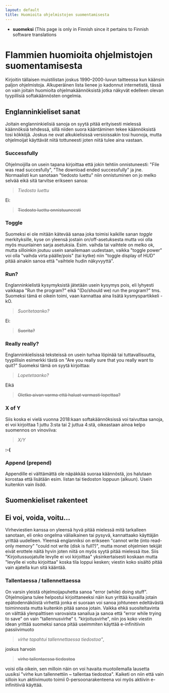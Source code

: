 ```yaml
---
layout: default
title: Huomioita ohjelmistojen suomentamisesta
---
```


* **suomeksi** (This page is only in Finnish since it pertains to Finnish
  software translations

# Flammien huomioita ohjelmistojen suomentamisesta

Kirjoitin tällaisen muistilistan joskus 1990–2000-luvun taitteessa kun käänsin
paljon ohjelmistoja. Alkuperäinen lista lienee jo kadonnut internetistä, tässä
on vain joitain huomioita ohjelmakäännöksistä jotka näkyvät edelleen olevan
tyypillisiä softakäännösten ongelmia.

## Englanninkieliset sanat

Joitain englanninkielisiä sanoja on syytä pitää erityisesti mielessä käännöksiä
tehdessä, sillä niiden suora kääntäminen tekee käännöksistä tosi kökköjä. Joskus
ne ovat alkukielisissä versioissakin tosi huonoja, mutta ohjelmoijat käyttävät
niitä tottuneesti joten niitä tulee aina vastaan.

### Successfully

Ohjelmoijilla on usein tapana kirjoittaa että jokin tehtiin onnistuneesti:
"File was read succesfully", "The download ended successfully" ja jne.
Normaalisti kun sanotaan "tiedosto luettu" niin onnistuminen on jo melko
selvää eikä sitä tarvitse erikseen sanoa:

> _Tiedosto luettu_

Ei:

> ~~Tiedosto luettu onnistuuneesti~~

### Toggle

Suomeksi ei ole mitään kätevää sanaa joka toimisi kaikille sanan *toggle*
merkityksille, kyse on yleensä jostain on/off-asetuksesta mutta voi olla myös
muunlainen sarja asetuksia. Esim. vaihda tai vaihtele on melko ok, mutta
silloinkin joutuu usein sanailemaan uudestaan, vaikka "toggle power" voi
olla "vaihda virta päälle/pois" (tai kytke) niin "toggle display of
HUD" pitää ainakin sanoa että "vaihtele hudin näkyvyyttä".

### Run?

Englanninkielistä kysymyksistä jätetään usein kysymys pois, eli lyhyesti vaikkapa
"Run the program?" eikä "(Do/should we) run the program?" tms. Suomeksi tämä ei
oikein toimi, vaan kannattaa aina lisätä kysmyspartikkeli -kO.

> _Suoritetaanko?_

Ei:

> ~~Suorita?~~

### Really really?

Englanninkielisissä teksteissä on usein turhaa löpinää tai tuttavallisuutta,
tyypillisin esimerkki tästä on "Are you really sure that you really want to quit?"
Suomeksi tämä on syytä kirjoittaa:

> _Lopetetaanko?_

Eikä

> ~~Oletko aivan varma että haluat varmasti lopettaa?~~

### X of Y

Siis koska ei vielä vuonna 2018:kaan softakäännöksissä voi taivuttaa sanoja,
ei voi kirjoittaa 1 juttu 3:sta tai 2 juttua 4:stä, oikeastaan ainoa kelpo
suomennos on vinoviiva:

> _X/Y_

**:-(**

### Append (prepend)

Appendille ei välttämättä ole näpäkkää suoraa käännöstä, jos halutaan korostaa
että lisätään esim. listan tai tiedoston loppuun (alkuun). Usein kuitenkin vain
_lisää_.

## Suomenkieliset rakenteet

## Ei voi, voida, voitu...

Virheviestien kanssa on yleensä hyvä pitää mielessä mitä tarkalleen sanotaan,
eli onko ongelma väliaikainen tai pysyvä, kannattaako käyttäjän yrittää
uudelleen. Yleensä englanniksi on erikseen "cannot write (into read-only memory"
"could not write (disk is full?)", mutta monet ohjelmien tekijät eivät erottele
näitä hyvin joten niitä on myös syytä pitää mielessä itse. Siis
"Kirjoitussuojatulle levylle ei voi kirjoittaa" yksinkertaisesti koskaan mutta
"levylle ei voitu kirjoittaa" koska tila loppui kesken; viestin koko sisältö
pitää vain ajatella kun sitä kääntää.

### Tallentaessa / tallennettaessa

On varsin yleistä ohjelmoijapuhetta sanoa "error (while) doing stuff".
Ohjelmoijana tulee helpostui kirjoittaneeksi näin kun yrittää kuvailla jotain
epätodennäköistä virhettä jonka ei suoraan voi sanoa johtuneen edeltävästä
toiminnosta mutta kuitenkin pitää sanoa jotain. Vaikka ehkä suositeltavinta on
välttää ylenpalttisen varovaista sanailua ja sanoa että "error while trying to
save" on vain "tallennusvirhe" t. "kirjoitusvirhe", niin jos koko viestin idean
yrittää suomeksi sanoa pitää useimmiten käyttää e-infinitiivin passiivimuoto

> _virhe tapahtui tallennettaessa tiedostoa"_,

joskus harvoin

> ~~virhe tallentaessa tiedostoa~~

voisi olla oikein, sen milloin näin on voi havaita muotoilemalla lausetta
uusiksi "virhe kun tallennettiin ~ tallentaa tiedostoa". Kaiketi on niin että
vain silloin kun aktiivimuoto toimii 0-persoonarakenteena voi myös aktiivin
e-infinitiiviä käyttää.

